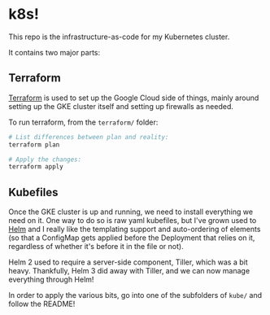 k8s!
====

This repo is the infrastructure-as-code for my Kubernetes cluster.

It contains two major parts:

Terraform
---------

[Terraform](https://www.terraform.io/) is used to set up the Google Cloud side of
things, mainly around setting up the GKE cluster itself and setting up firewalls
as needed.

To run terraform, from the `terraform/` folder:

```sh
# List differences between plan and reality:
terraform plan

# Apply the changes:
terraform apply
```

Kubefiles
---------

Once the GKE cluster is up and running, we need to install everything we need on
it. One way to do so is raw yaml kubefiles, but I've grown used to [Helm](https://helm.sh/)
and I really like the templating support and auto-ordering of elements (so that
a ConfigMap gets applied before the Deployment that relies on it, regardless of
whether it's before it in the file or not).

Helm 2 used to require a server-side component, Tiller, which was a bit heavy.
Thankfully, Helm 3 did away with Tiller, and we can now manage everything through
Helm!

In order to apply the various bits, go into one of the subfolders of `kube/` and
follow the README!
